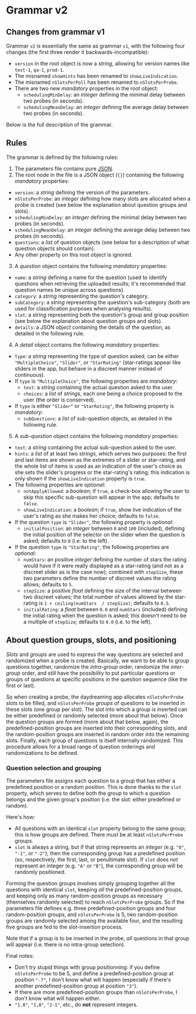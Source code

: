 Grammar v2
==========

Changes from grammar v1
-----------------------

Grammar `v2` is essentially the same as grammar `v1`, with the following four changes (the first three render it backwards-incompatible):
* `version` in the root object is now a *string*, allowing for version names like `test-1`, `qa-1`, `prod-1`.
* The misnamed `showHints` has been renamed to `showLiveIndication`.
* The misnamed `nSlotsPerPoll` has been renamed to `nSlotsPerProbe`.
* There are two new *mandatory* properties in the root object:
  * `schedulingMinDelay`: an *integer* defining the minimal delay between two probes (in seconds).
  * `schedulingMeanDelay`: an *integer* defining the average delay between two probes (in seconds).

Below is the full description of the grammar.

Rules
-----

The grammar is defined by the following rules:

1. The parameters file contains pure [JSON](http://json.org/).
2. The root node in the file is a JSON object (`{}`) containing the following *mandatory* properties:
  * `version`: a *string* defining the version of the parameters.
  * `nSlotsPerProbe`: an *integer* defining how many slots are allocated when a probe is created (see below the explanation about question groups and slots).
  * `schedulingMinDelay`: an *integer* defining the minimal delay between two probes (in seconds).
  * `schedulingMeanDelay`: an *integer* defining the average delay between two probes (in seconds).
  * `questions`: a *list* of question objects (see below for a description of what question objects should contain).
  * Any other property on this root object is ignored.
3. A *question* object contains the following *mandatory* properties:
  * `name`: a *string* defining a name for the question (used to identify questions when retrieving the uploaded results; it's recommended that question names be unique across questions).
  * `category`: a *string* representing the question's category.
  * `subCategory`: a *string* representing the question's sub-category (both are used for classification purposes when analysing results).
  * `slot`: a *string* representing both the question's group and group position (see below the explanation about question groups and slots).
  * `details`: a JSON *object* containing the details of the question, as detailed in the following rule.
4. A *detail* object contains the following *mandatory* properties:
  * `type`: a *string* representing the type of question asked; can be either `"MultipleChoice"`, `"Slider"`, or `"StarRating"` (star-ratings appear like sliders in the app, but behave in a discreet manner instead of continuous).
  * If `type` is `"MultipleChoice"`, the following properties are *mandatory*:
    * `text`: a *string* containing the actual question asked to the user.
    * `choices`: a *list* of *strings*, each one being a choice proposed to the user (the order is conserved).
  * If `type` is either `"Slider"` or `"StarRating"`, the following property is *mandatory*:
    * `subQuestions`: a *list* of sub-question objects, as detailed in the following rule.
5. A *sub-question* object contains the following *mandatory* properties:
  * `text`: a *string* containing the actual sub-question asked to the user.
  * `hints`: a *list* of at least two *strings*, which serves two purposes: the first and last items are shown as the extremes of a slider or star-rating, and the whole list of items is used as an indication of the user's choice as she sets the slider's progress or the star-rating's rating; this indication is only shown if the `showLiveIndication` property is `true`.
  * The following properties are *optional*:
    * `notApplyAllowed`: a *boolean*; if `true`, a check-box allowing the user to skip this specific sub-question will appear in the app; defaults to `false`.
    * `showLiveIndication`: a *boolean*; if `true`, show live indication of the user's rating as she makes her choice; defaults to `false`.
  * If the question `type` is `"Slider"`, the following property is *optional*:
    * `initialPosition`: an *integer* between `0` and `100` (included), defining the initial position of the selector on the slider when the question is asked; defaults to `0` (i.e. to the left).
  * If the question `type` is `"StarRating"`, the following properties are *optional*:
    * `numStars`: an positive *integer* defining the number of stars the rating would have if it were really displayed as a star-rating (and not as a discreet slider as is the case now); combined with `stepSize`, these two parameters define the number of discreet values the rating allows; defaults to `5`.
    * `stepSize`: a positive *float* defining the size of the interval between two discreet values; the total number of values allowed by the star-rating is `1 + ceiling(numStars  / stepSize)`; defaults to `0.5`.
    * `initialRating`: a *float* between `0.0` and `numStars` (included) defining the initial rating when the question is asked; this doesn't need to be a multiple of `stepSize`; defaults to `0.0` (i.e. to the left).


About question groups, slots, and positioning
---------------------------------------------

*Slots* and *groups* are used to express the way questions are selected and randomized when a probe is created. Basically, we want to be able to group questions together, randomize the *intra-group* order, randomize the *inter-group* order, and still have the possibility to put particular questions or groups of questions at specific positions in the question sequence (like the first or last).

So when creating a probe, the daydreaming app allocates `nSlotsPerProbe` *slots* to be filled, and `nSlotsPerProbe` *groups* of questions to be inserted in these slots (one group per slot). The slot into which a group is inserted can be either predefined or randomly selected (more about that below). Once the question groups are formed (more about that below, again), the predefined-position groups are inserted into their corresponding slots, and the random-position groups are inserted in random order into the remaining slots. Finally, each group of questions is itself internally randomized. This procedure allows for a broad range of question orderings and randomizations to be defined.

### Question selection and grouping

The parameters file assigns each question to a group that has either a predefined position or a random position. This is done thanks to the `slot` property, which serves to define both the group to which a question belongs and the given group's position (i.e. the slot: either predefined or random).

Here's how:

* All questions with an identical `slot` property belong to the same group; this is how groups are defined. There must be at least `nSlotsPerProbe` groups.
* `slot` is always a string, but if that string represents an *integer* (e.g. `"0"`, `"-1"`, or `"-2"`), then the corresponding group has a predefined position (so, respectively, the first, last, or penultimate slot). If `slot` does *not* represent an integer (e.g. `"A"` or `"B"`), the corresponding group will be randomly positioned.

Forming the question groups involves simply grouping together all the questions with identical `slot`, keeping *all* the predefined-position groups, and keeping only as many random-position groups as necessary (themselves randomly selected) to reach `nSlotsPerProbe` groups. So if the parameters file defines e.g. three predefined-position groups and four random-position groups, and `nSlotsPerProbe` is 5, two random-position groups are randomly selected among the available four, and the resulting five groups are fed to the slot-insertion process.

Note that if a group is to be inserted in the probe, *all* questions in that group will appear (i.e. there is no intra-group selection).

Final notes:
* Don't try stupid things with group positionning: if you define `nSlotsPerProbe` to be 5, and define a predefined-position group at position `"-7"`, I don't know what will happen (especially if there's another predefined-position group at position `"3"`).
* If there are more predefined-position groups than `nSlotsPerProbe`, I don't know what will happen either.
* `"1.0"`, `"1,0"`, `"2-1"`, etc., do **not** represent integers.
